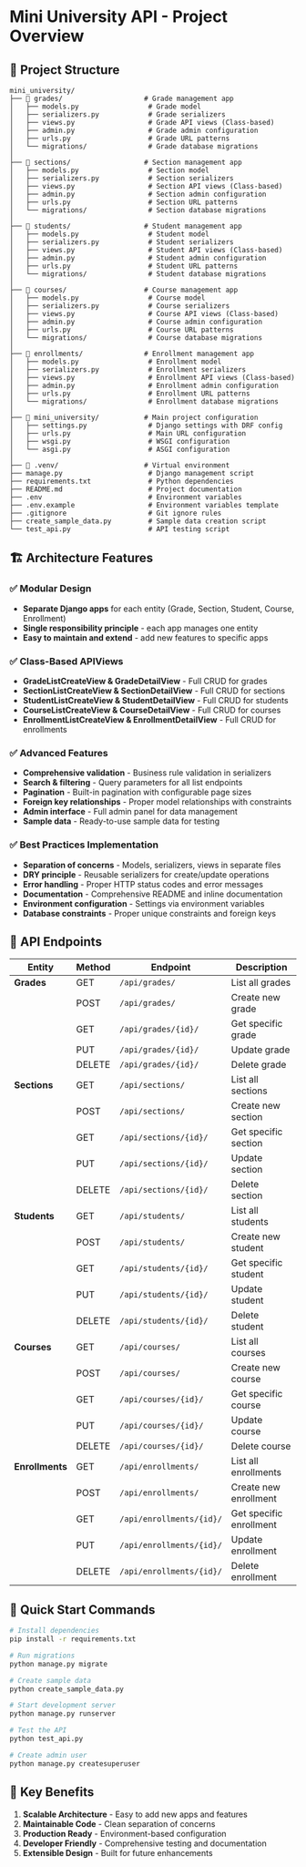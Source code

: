 # Mini University API - Project Overview

## 📁 Project Structure

```
mini_university/
├── 📂 grades/                    # Grade management app
│   ├── models.py                 # Grade model
│   ├── serializers.py            # Grade serializers  
│   ├── views.py                  # Grade API views (Class-based)
│   ├── admin.py                  # Grade admin configuration
│   ├── urls.py                   # Grade URL patterns
│   └── migrations/               # Grade database migrations
│
├── 📂 sections/                  # Section management app  
│   ├── models.py                 # Section model
│   ├── serializers.py            # Section serializers
│   ├── views.py                  # Section API views (Class-based)
│   ├── admin.py                  # Section admin configuration
│   ├── urls.py                   # Section URL patterns
│   └── migrations/               # Section database migrations
│
├── 📂 students/                  # Student management app
│   ├── models.py                 # Student model  
│   ├── serializers.py            # Student serializers
│   ├── views.py                  # Student API views (Class-based)
│   ├── admin.py                  # Student admin configuration
│   ├── urls.py                   # Student URL patterns
│   └── migrations/               # Student database migrations
│
├── 📂 courses/                   # Course management app
│   ├── models.py                 # Course model
│   ├── serializers.py            # Course serializers
│   ├── views.py                  # Course API views (Class-based)  
│   ├── admin.py                  # Course admin configuration
│   ├── urls.py                   # Course URL patterns
│   └── migrations/               # Course database migrations
│
├── 📂 enrollments/               # Enrollment management app
│   ├── models.py                 # Enrollment model
│   ├── serializers.py            # Enrollment serializers
│   ├── views.py                  # Enrollment API views (Class-based)
│   ├── admin.py                  # Enrollment admin configuration  
│   ├── urls.py                   # Enrollment URL patterns
│   └── migrations/               # Enrollment database migrations
│
├── 📂 mini_university/           # Main project configuration
│   ├── settings.py               # Django settings with DRF config
│   ├── urls.py                   # Main URL configuration
│   ├── wsgi.py                   # WSGI configuration
│   └── asgi.py                   # ASGI configuration
│
├── 📂 .venv/                     # Virtual environment
├── manage.py                     # Django management script
├── requirements.txt              # Python dependencies
├── README.md                     # Project documentation
├── .env                          # Environment variables
├── .env.example                  # Environment variables template
├── .gitignore                    # Git ignore rules
├── create_sample_data.py         # Sample data creation script
└── test_api.py                   # API testing script
```

## 🏗️ Architecture Features

### ✅ Modular Design
- **Separate Django apps** for each entity (Grade, Section, Student, Course, Enrollment)
- **Single responsibility principle** - each app manages one entity
- **Easy to maintain and extend** - add new features to specific apps

### ✅ Class-Based APIViews
- **GradeListCreateView & GradeDetailView** - Full CRUD for grades
- **SectionListCreateView & SectionDetailView** - Full CRUD for sections  
- **StudentListCreateView & StudentDetailView** - Full CRUD for students
- **CourseListCreateView & CourseDetailView** - Full CRUD for courses
- **EnrollmentListCreateView & EnrollmentDetailView** - Full CRUD for enrollments

### ✅ Advanced Features
- **Comprehensive validation** - Business rule validation in serializers
- **Search & filtering** - Query parameters for all list endpoints
- **Pagination** - Built-in pagination with configurable page sizes
- **Foreign key relationships** - Proper model relationships with constraints
- **Admin interface** - Full admin panel for data management
- **Sample data** - Ready-to-use sample data for testing

### ✅ Best Practices Implementation
- **Separation of concerns** - Models, serializers, views in separate files
- **DRY principle** - Reusable serializers for create/update operations
- **Error handling** - Proper HTTP status codes and error messages
- **Documentation** - Comprehensive README and inline documentation
- **Environment configuration** - Settings via environment variables
- **Database constraints** - Proper unique constraints and foreign keys

## 🚀 API Endpoints

| Entity | Method | Endpoint | Description |
|--------|--------|----------|-------------|
| **Grades** | GET | `/api/grades/` | List all grades |
| | POST | `/api/grades/` | Create new grade |
| | GET | `/api/grades/{id}/` | Get specific grade |
| | PUT | `/api/grades/{id}/` | Update grade |
| | DELETE | `/api/grades/{id}/` | Delete grade |
| **Sections** | GET | `/api/sections/` | List all sections |
| | POST | `/api/sections/` | Create new section |
| | GET | `/api/sections/{id}/` | Get specific section |
| | PUT | `/api/sections/{id}/` | Update section |
| | DELETE | `/api/sections/{id}/` | Delete section |
| **Students** | GET | `/api/students/` | List all students |
| | POST | `/api/students/` | Create new student |
| | GET | `/api/students/{id}/` | Get specific student |
| | PUT | `/api/students/{id}/` | Update student |
| | DELETE | `/api/students/{id}/` | Delete student |
| **Courses** | GET | `/api/courses/` | List all courses |
| | POST | `/api/courses/` | Create new course |
| | GET | `/api/courses/{id}/` | Get specific course |
| | PUT | `/api/courses/{id}/` | Update course |
| | DELETE | `/api/courses/{id}/` | Delete course |
| **Enrollments** | GET | `/api/enrollments/` | List all enrollments |
| | POST | `/api/enrollments/` | Create new enrollment |
| | GET | `/api/enrollments/{id}/` | Get specific enrollment |
| | PUT | `/api/enrollments/{id}/` | Update enrollment |
| | DELETE | `/api/enrollments/{id}/` | Delete enrollment |

## 🔧 Quick Start Commands

```bash
# Install dependencies
pip install -r requirements.txt

# Run migrations
python manage.py migrate

# Create sample data
python create_sample_data.py

# Start development server
python manage.py runserver

# Test the API
python test_api.py

# Create admin user
python manage.py createsuperuser
```

## 🎯 Key Benefits

1. **Scalable Architecture** - Easy to add new apps and features
2. **Maintainable Code** - Clean separation of concerns
3. **Production Ready** - Environment-based configuration
4. **Developer Friendly** - Comprehensive testing and documentation  
5. **Extensible Design** - Built for future enhancements
